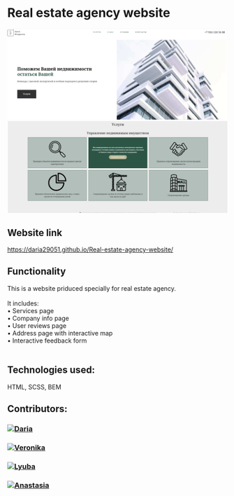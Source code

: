 # Real estate agency website

<img src="assets/img/readme/readme1.png" alt="Main page">
<img src="assets/img/readme/readme2.png" alt="Services page">

## Website link
<a>https://daria29051.github.io/Real-estate-agency-website/</a>

## Functionality
This is a website priduced specially for real estate agency.<br><br>
It includes:<br>
 &bull; Services page <br>
 &bull; Company info page <br>
 &bull; User reviews page <br>
 &bull; Address page with interactive map <br>
 &bull; Interactive feedback form<br><br>



## Technologies used:
HTML, SCSS, BEM

## Contributors:
<h3>
  <a href="https://github.com/Daria29051">
    <img alt="Daria" src="https://img.shields.io/badge/-Daria-black?style=for-the-badge&logo=github&logoColor=white" />
  </a>
</h3>
<h3>
  <a href="https://github.com/vnksobol">
    <img alt="Veronika" src="https://img.shields.io/badge/-Veronika-black?style=for-the-badge&logo=github&logoColor=white" />
  </a>
</h3>
<h3>
  <a href="https://github.com/LyubaBal">
    <img alt="Lyuba" src="https://img.shields.io/badge/-Lyuba-black?style=for-the-badge&logo=github&logoColor=white" />
  </a>
</h3>
<h3>
  <a href="https://github.com/AnaKikabidze">
    <img alt="Anastasia" src="https://img.shields.io/badge/-Anastasia-black?style=for-the-badge&logo=github&logoColor=white" />
  </a>
</h3>
